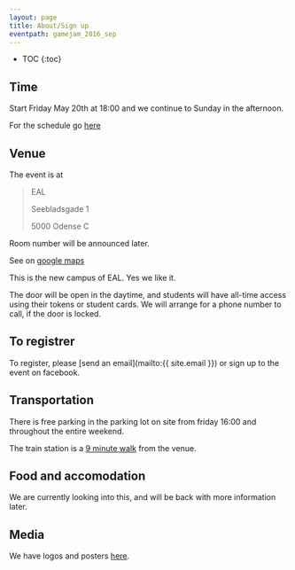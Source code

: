 ```yaml
---
layout: page
title: About/Sign up
eventpath: gamejam_2016_sep
---
```


* TOC
{:toc}

Time
------------

Start Friday May 20th at 18:00 and we continue to Sunday in the afternoon.

For the schedule go [here]({{site.baseurl}}/{{page.eventpath}}/schedule)


Venue
----------

The event is at 

>  EAL
>
>  Seebladsgade 1
>
>  5000 Odense C

Room number will be announced later.

See on [google maps](https://www.google.dk/maps/place/Seebladsgade+1,+5000+Odense/@55.403458,10.3771453,17z/data=!3m1!4b1!4m5!3m4!1s0x464cdffce26d61f5:0xb3c45d391e70236f!8m2!3d55.403458!4d10.379334)

This is the new campus of EAL. Yes we like it.

The door will be open in the daytime, and students will have all-time access using their tokens or student cards. We will arrange for a phone number to call, if the door is locked.


To registrer
---------------

To register, please [send an email](mailto:{{ site.email }}) or sign up to the event on facebook.


Transportation
------------

There is free parking in the parking lot on site from friday 16:00 and throughout the entire weekend.

The train station is a [9 minute walk](https://www.google.dk/maps/dir/Odense+St.,+Odense/Seebladsgade+1,+5000+Odense/@55.4031864,10.3791838,16z/data=!3m1!4b1!4m14!4m13!1m5!1m1!1s0x464cdffe94c69193:0x55f5ab9b0f2af888!2m2!1d10.3871575!2d55.4012807!1m5!1m1!1s0x464cdffce26d61f5:0xb3c45d391e70236f!2m2!1d10.379334!2d55.403458!3e2) from the venue.



Food and accomodation
---------------------

We are currently looking into this, and will be back with more information later.

Media
---------

We have logos and posters [here]({{site.baseurl}}/media).

